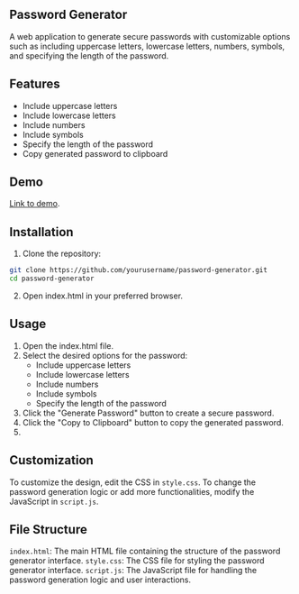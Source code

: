 ## Password Generator
A web application to generate secure passwords with customizable options such as including uppercase letters, lowercase letters, numbers, symbols, and specifying the length of the password.

## Features
- Include uppercase letters
- Include lowercase letters
- Include numbers
- Include symbols
- Specify the length of the password
- Copy generated password to clipboard
## Demo
[Link to demo](https://codepen.io/Shravan-Dalavi/pen/WNqjxVL).

## Installation
1. Clone the repository:
```bash
git clone https://github.com/yourusername/password-generator.git
cd password-generator
```
2. Open index.html in your preferred browser.

## Usage
1. Open the index.html file.
2. Select the desired options for the password:
   - Include uppercase letters
   - Include lowercase letters
   - Include numbers
   - Include symbols
   - Specify the length of the password
3. Click the "Generate Password" button to create a secure password.
4. Click the "Copy to Clipboard" button to copy the generated password.
5. 
## Customization
To customize the design, edit the CSS in `style.css`.
To change the password generation logic or add more functionalities, modify the JavaScript in `script.js`.
## File Structure
`index.html`: The main HTML file containing the structure of the password generator interface.
`style.css`: The CSS file for styling the password generator interface.
`script.js`: The JavaScript file for handling the password generation logic and user interactions.
